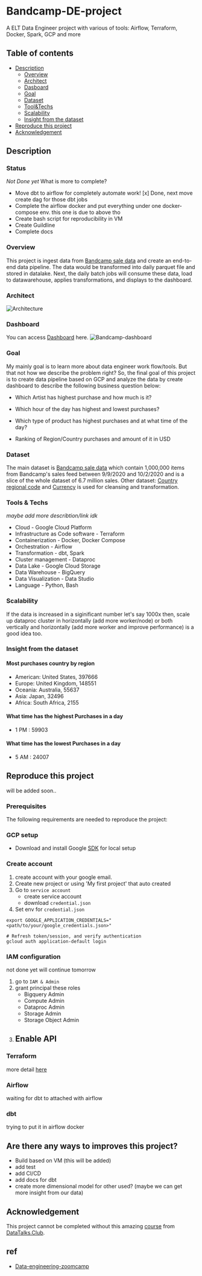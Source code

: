 # Bandcamp-DE-project

A ELT Data Engineer project with various of tools: Airflow, Terraform, Docker, Spark, GCP and more

## Table of contents

- [Description](#description)
    - [Overview](#overview)
    - [Architect](#architect)
    - [Dasboard](#dashboard)
    - [Goal](#goal)
    - [Dataset](#dataset)
    - [Tool&Techs](#tools--techs)
    - [Scalability](#scalability)
    - [Insight from the dataset](#insight-from-the-dataset)
- [Reproduce this project](#reproduce-this-project)
- [Acknowledgement](#acknowledgement)


## Description

### Status

*Not Done yet*
What is more to complete?
- Move dbt to airflow for completely automate work! [x] Done, next move create dag for those dbt jobs
- Complete the airflow docker and put everything under one docker-compose env. this one is due to above tho
- Create bash script for reproducibility in VM
- Create Guildline 
- Complete docs

### Overview

This project is ingest data from [Bandcamp sale data](https://components.one/datasets/bandcamp-sales) and create an end-to-end data pipeline. The data would be transformed into daily parquet file and stored in datalake. Next, the daily batch jobs will consume these data, load to datawarehouse, applies transformations, and displays to the dashboard.

### Architect

![Architecture](assets/Architect.png)

### Dashboard

You can access [Dashboard](https://datastudio.google.com/reporting/d145a14a-b4da-4c9b-973b-723fbea5bffb) here.
![Bandcamp-dashboard](assets/bandcamp-dashboard.JPG)

### Goal

My mainly goal is to learn more about data engineer work flow/tools. But that not how we describe the problem right? So, the final goal of this project is to create data pipeline based on GCP and analyze the data by create dashboard to describe the following business question below:

- Which Artist has highest purchase and how much is it?

- Which hour of the day has highest and lowest purchases?

- Which type of product has highest purchases and at what time of the day?

- Ranking of Region/Country purchases and amount of it in USD

### Dataset

The main dataset is [Bandcamp sale data](https://components.one/datasets/bandcamp-sales) which contain 1,000,000 items from Bandcamp's sales feed between 9/9/2020 and 10/2/2020 and is a slice of the whole dataset of 6.7 million sales. Other dataset: [Country regional code](https://github.com/lukes/ISO-3166-Countries-with-Regional-Codes) and [Currency](https://github.com/datasets/currency-codes/blob/master/data/codes-all.csv) is used for cleansing and transformation.

### Tools & Techs

*maybe add more describtion/link idk*

- Cloud - Google Cloud Platform
- Infrastructure as Code software - Terraform
- Containerization - Docker, Docker Compose
- Orchestration - Airflow
- Transformation - dbt, Spark
- Cluster management - Dataproc
- Data Lake - Google Cloud Storage
- Data Warehouse - BigQuery
- Data Visualization - Data Studio
- Language - Python, Bash

### Scalability

If the data is increased in a siginificant number let's say 1000x then, scale up dataproc cluster in horizontally (add more worker/node) or both vertically and horizontally (add more worker and improve performance) is a good idea too.

### Insight from the dataset

#### Most purchases country by region
- American: United States, 397666
- Europe: United Kingdom, 148551
- Oceania: Australia, 55637
- Asia: Japan, 32496
- Africa: South Africa, 2155


#### What time has the highest Purchases in a day
- 1 PM : 59903 


#### What time has the lowest Purchases in a day
- 5 AM : 24007


## Reproduce this project

will be added soon..

### Prerequisites

The following requirements are needed to reproduce the project:

### GCP setup

- Download and install Google [SDK](https://cloud.google.com/sdk/docs/install-sdk) for local setup

### Create account

1. create account with your google email.
2. Create new project or using 'My first project' that auto created
3. Go to `service account`
    - create service account
    - download `credential.json`
4. Set env for `credential.json`
```
export GOOGLE_APPLICATION_CREDENTIALS="<path/to/your/google_credentials.json>"

# Refresh token/session, and verify authentication
gcloud auth application-default login
```

### IAM configuration

not done yet will continue tomorrow

1. go to `IAM & Admin`
2. grant principal these roles
    - Bigquery Admin
    - Compute Admin
    - Dataproc Admin
    - Storage Admin
    - Storage Object Admin
3. Enable API
    - 

### Terraform

more detail [here](https://github.com/ta-brook/terraform)

### Airflow

waiting for dbt to attached with airflow

### dbt

trying to put it in airflow docker

## Are there any ways to improves this project?

- Build based on VM (this will be added)
- add test
- add CI/CD
- add docs for dbt 
- create more dimensional model for other used? (maybe we can get more insight from our data)

## Acknowledgement

This project cannot be completed without this amazing [course](https://github.com/DataTalksClub/data-engineering-zoomcamp) from [DataTalks.Club](https://datatalks.club/).

## ref

- [Data-engineering-zoomcamp](https://github.com/DataTalksClub/data-engineering-zoomcamp)